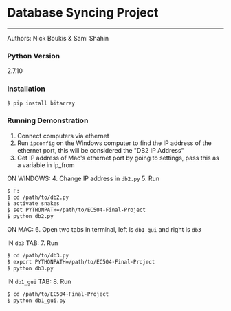 # Database Syncing Project
---
Authors: Nick Boukis & Sami Shahin  

### Python Version
2.7.10

### Installation
```sh
$ pip install bitarray
```  

### Running Demonstration
1. Connect computers via ethernet
2. Run ```ipconfig``` on the Windows computer to find the IP address of the ethernet port, this will be considered the "DB2 IP Address"
3. Get IP address of Mac's ethernet port by going to settings, pass this as a variable in ip_from

ON WINDOWS:
4. Change IP address in ```db2.py```
5. Run
```sh
$ F:
$ cd /path/to/db2.py
$ activate snakes
$ set PYTHONPATH=/path/to/EC504-Final-Project
$ python db2.py
``` 

ON MAC:
6. Open two tabs in terminal, left is ```db1_gui``` and right is ```db3```

IN ```db3``` TAB:
7. Run
```sh
$ cd /path/to/db3.py
$ export PYTHONPATH=/path/to/EC504-Final-Project
$ python db3.py
``` 

IN ```db1_gui``` TAB:
8. Run
```sh
$ cd /path/to/EC504-Final-Project
$ python db1_gui.py
``` 